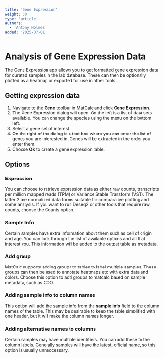 ```yaml
---
title: 'Gene Expression'
weight: 30
type: 'article'
authors:
  - 'Antony Holmes'
added: '2025-07-01'
---
```


# Analysis of Gene Expression Data

The Gene Expression app allows you to get formatted gene expression data for curated samples in the lab database. These can then be optionally plotted as a heatmap or exported for use in other tools.

## Getting expression data

1. Navigate to the <strong>Gene</strong> toolbar in MatCalc and click <strong>Gene Expression</strong>.
2. The Gene Expression dialog will open. On the left is a list of data sets available. You can change the species using the menu on the bottom left.
3. Select a gene set of interest.
4. On the right of the dialog is a text box where you can enter the list of genes you are interested in. Genes will be extracted in the order you enter them.
5. Choose <strong>Ok</strong> to create a gene expression table.

## Options

### Expression

You can choose to retrieve expression data as either raw counts, transcripts per million mapped reads (TPM) or Variance Stable Transform (VST). The latter 2 are normalized data forms suitable for comparative plotting and some analysis. If you want to run Deseq2 or other tools that require raw counts, choose the Counts option.

### Sample Info

Certain samples have extra information about them such as cell of origin and age. You can look through the list of available options and all that interest you. This information will be added to the output table as metadata.

### Add group

MatCalc supports adding groups to tables to label multiple samples. These groups can then be used to annotate heatmaps etc with extra data and colors. Choose this option to add groups to matcalc based on sample metadata, such as COO.

### Adding sample info to column names

This option will add the sample info from the <strong>sample info</strong> field to the column names of the table. This may be desirable to keep the table simplified with one header, but it will make the column names longer.

### Adding alternative names to columns

Certain samples may have multiple identifiers. You can add these to the column labels. Generally samples will have the latest, official name, so this option is usually unneccessary.

